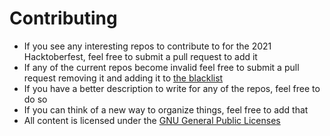 # Contributing
* If you see any interesting repos to contribute to for the 2021 Hacktoberfest, feel free to submit a pull request to add it
* If any of the current repos become invalid feel free to submit a pull request removing it and adding it to [the blacklist](./blacklist)
* If you have a better description to write for any of the repos, feel free to do so
* If you can think of a new way to organize things, feel free to add that
* All content is licensed under the [GNU General Public Licenses](./LICENSE)